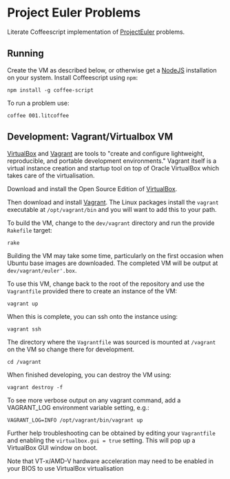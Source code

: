 Project Euler Problems
======================
Literate Coffeescript implementation of [ProjectEuler] problems.

Running
-------
Create the VM as described below, or otherwise get a [NodeJS] installation on
your system. Install Coffeescript using `npm`:

    npm install -g coffee-script

To run a problem use:

    coffee 001.litcoffee


Development: Vagrant/Virtualbox VM
----------------------------------
[VirtualBox] and [Vagrant] are tools to "create and configure lightweight,
reproducible, and portable development environments." Vagrant itself is a
virtual instance creation and startup tool on top of Oracle VirtualBox which
takes care of the virtualisation.

Download and install the Open Source Edition of [VirtualBox].

Then download and install [Vagrant]. The Linux packages install the `vagrant`
executable at `/opt/vagrant/bin` and you will want to add this to your path.

To build the VM, change to the `dev/vagrant` directory and run the provide
`Rakefile` target:

    rake

Building the VM may take some time, particularly on the first occasion when
Ubuntu base images are downloaded. The completed VM will be output at
`dev/vagrant/euler'.box`.

To use this VM, change back to the root of the repository and use the
`Vagrantfile` provided there to create an instance of the VM:

    vagrant up

When this is complete, you can ssh onto the instance using:

    vagrant ssh

The directory where the `Vagrantfile` was sourced is mounted at `/vagrant` on
the VM so change there for development.

    cd /vagrant

When finished developing, you can destroy the VM using:

    vagrant destroy -f

To see more verbose output on any vagrant command, add a VAGRANT_LOG environment
variable setting, e.g.:

    VAGRANT_LOG=INFO /opt/vagrant/bin/vagrant up

Further help troubleshooting can be obtained by editing your `Vagrantfile` and
enabling the `virtualbox.gui = true` setting. This will pop up a VirtualBox
GUI window on boot.

Note that VT-x/AMD-V hardware acceleration may need to be enabled in your BIOS
to use VirtualBox virtualisation


[ProjectEuler]: http://projecteuler.net
[NodeJS]: http://nodejs.org
[VirtualBox]: https://www.virtualbox.org/wiki/Downloads
[Vagrant]: http://vagrantup.com
